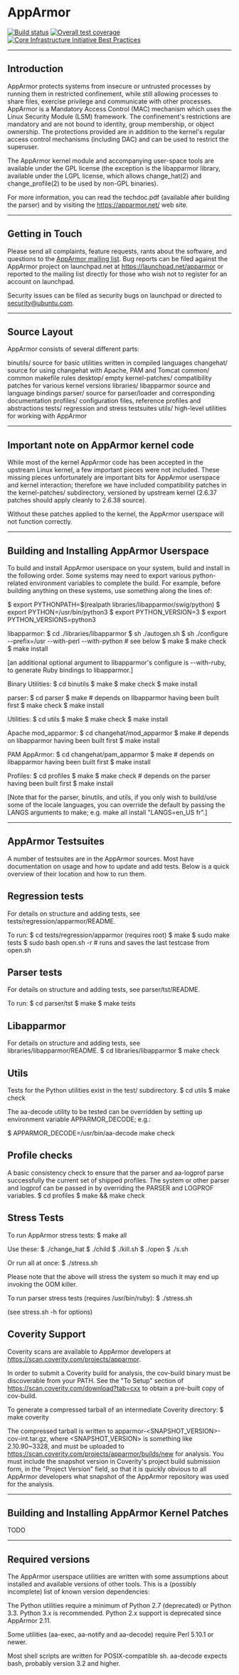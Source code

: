 # AppArmor

[![Build status](https://gitlab.com/apparmor/apparmor/badges/master/build.svg)](https://gitlab.com/apparmor/apparmor/commits/master)
[![Overall test coverage](https://gitlab.com/apparmor/apparmor/badges/master/coverage.svg)](https://gitlab.com/apparmor/apparmor/pipelines)
[![Core Infrastructure Initiative Best Practices](https://bestpractices.coreinfrastructure.org/projects/1699/badge)](https://bestpractices.coreinfrastructure.org/projects/1699)

------------
Introduction
------------
AppArmor protects systems from insecure or untrusted processes by
running them in restricted confinement, while still allowing processes
to share files, exercise privilege and communicate with other processes.
AppArmor is a Mandatory Access Control (MAC) mechanism which uses the
Linux Security Module (LSM) framework. The confinement's restrictions
are mandatory and are not bound to identity, group membership, or object
ownership. The protections provided are in addition to the kernel's
regular access control mechanisms (including DAC) and can be used to
restrict the superuser.

The AppArmor kernel module and accompanying user-space tools are
available under the GPL license (the exception is the libapparmor
library, available under the LGPL license, which allows change_hat(2)
and change_profile(2) to be used by non-GPL binaries).

For more information, you can read the techdoc.pdf (available after
building the parser) and by visiting the https://apparmor.net/ web
site.

----------------
Getting in Touch
----------------

Please send all complaints, feature requests, rants about the software,
and questions to the
[AppArmor mailing list](https://lists.ubuntu.com/mailman/listinfo/apparmor).
Bug reports can be filed against the AppArmor project on launchpad.net at
https://launchpad.net/apparmor or reported to the mailing list directly
for those who wish not to register for an account on launchpad.

Security issues can be filed as security bugs on launchpad
or directed to security@ubuntu.com.

-------------
Source Layout
-------------

AppArmor consists of several different parts:

binutils/	source for basic utilities written in compiled languages
changehat/	source for using changehat with Apache, PAM and Tomcat
common/		common makefile rules
desktop/	empty
kernel-patches/	compatibility patches for various kernel versions
libraries/	libapparmor source and language bindings
parser/		source for parser/loader and corresponding documentation
profiles/	configuration files, reference profiles and abstractions
tests/		regression and stress testsuites
utils/		high-level utilities for working with AppArmor

--------------------------------------
Important note on AppArmor kernel code
--------------------------------------

While most of the kernel AppArmor code has been accepted in the
upstream Linux kernel, a few important pieces were not included. These
missing pieces unfortunately are important bits for AppArmor userspace
and kernel interaction; therefore we have included compatibility
patches in the kernel-patches/ subdirectory, versioned by upstream
kernel (2.6.37 patches should apply cleanly to 2.6.38 source).

Without these patches applied to the kernel, the AppArmor userspace
will not function correctly.

------------------------------------------
Building and Installing AppArmor Userspace
------------------------------------------

To build and install AppArmor userspace on your system, build and install in
the following order. Some systems may need to export various python-related
environment variables to complete the build. For example, before building
anything on these systems, use something along the lines of:

$ export PYTHONPATH=$(realpath libraries/libapparmor/swig/python)
$ export PYTHON=/usr/bin/python3
$ export PYTHON_VERSION=3
$ export PYTHON_VERSIONS=python3


libapparmor:
$ cd ./libraries/libapparmor
$ sh ./autogen.sh
$ sh ./configure --prefix=/usr --with-perl --with-python # see below
$ make
$ make check
$ make install

[an additional optional argument to libapparmor's configure is --with-ruby, to
generate Ruby bindings to libapparmor.]


Binary Utilities:
$ cd binutils
$ make
$ make check
$ make install


parser:
$ cd parser
$ make		# depends on libapparmor having been built first
$ make check
$ make install


Utilities:
$ cd utils
$ make
$ make check
$ make install


Apache mod_apparmor:
$ cd changehat/mod_apparmor
$ make		# depends on libapparmor having been built first
$ make install


PAM AppArmor:
$ cd changehat/pam_apparmor
$ make		# depends on libapparmor having been built first
$ make install


Profiles:
$ cd profiles
$ make
$ make check	# depends on the parser having been built first
$ make install


[Note that for the parser, binutils, and utils, if you only wish to build/use
 some of the locale languages, you can override the default by passing
 the LANGS arguments to make; e.g. make all install "LANGS=en_US fr".]

-------------------
AppArmor Testsuites
-------------------

A number of testsuites are in the AppArmor sources. Most have documentation on
usage and how to update and add tests. Below is a quick overview of their
location and how to run them.


Regression tests
----------------
For details on structure and adding tests, see
tests/regression/apparmor/README.

To run:
$ cd tests/regression/apparmor (requires root)
$ make
$ sudo make tests
$ sudo bash open.sh -r	 # runs and saves the last testcase from open.sh


Parser tests
------------
For details on structure and adding tests, see parser/tst/README.

To run:
$ cd parser/tst
$ make
$ make tests


Libapparmor
-----------
For details on structure and adding tests, see libraries/libapparmor/README.
$ cd libraries/libapparmor
$ make check

Utils
-----
Tests for the Python utilities exist in the test/ subdirectory.
$ cd utils
$ make check

The aa-decode utility to be tested can be overridden by
setting up environment variable APPARMOR_DECODE; e.g.:

$ APPARMOR_DECODE=/usr/bin/aa-decode make check

Profile checks
--------------
A basic consistency check to ensure that the parser and aa-logprof parse
successfully the current set of shipped profiles. The system or other
parser and logprof can be passed in by overriding the PARSER and LOGPROF
variables.
$ cd profiles
$ make && make check

Stress Tests
------------
To run AppArmor stress tests:
$ make all

Use these:
$ ./change_hat
$ ./child
$ ./kill.sh
$ ./open
$ ./s.sh

Or run all at once:
$ ./stress.sh

Please note that the above will stress the system so much it may end up
invoking the OOM killer.

To run parser stress tests (requires /usr/bin/ruby):
$ ./stress.sh

(see stress.sh -h for options)

Coverity Support
----------------
Coverity scans are available to AppArmor developers at
https://scan.coverity.com/projects/apparmor.

In order to submit a Coverity build for analysis, the cov-build binary
must be discoverable from your PATH. See the "To Setup" section of
https://scan.coverity.com/download?tab=cxx to obtain a pre-built copy of
cov-build.

To generate a compressed tarball of an intermediate Coverity directory:
$ make coverity

The compressed tarball is written to
apparmor-<SNAPSHOT_VERSION>-cov-int.tar.gz, where <SNAPSHOT_VERSION>
is something like 2.10.90~3328, and must be uploaded to
https://scan.coverity.com/projects/apparmor/builds/new for analysis. You must
include the snapshot version in Coverity's project build submission form, in
the "Project Version" field, so that it is quickly obvious to all AppArmor
developers what snapshot of the AppArmor repository was used for the analysis.

-----------------------------------------------
Building and Installing AppArmor Kernel Patches
-----------------------------------------------

TODO


-----------------
Required versions
-----------------

The AppArmor userspace utilities are written with some assumptions about
installed and available versions of other tools. This is a (possibly
incomplete) list of known version dependencies:

The Python utilities require a minimum of Python 2.7 (deprecated) or Python 3.3.
Python 3.x is recommended. Python 2.x support is deprecated since AppArmor 2.11.

Some utilities (aa-exec, aa-notify and aa-decode) require Perl 5.10.1 or newer.

Most shell scripts are written for POSIX-compatible sh. aa-decode expects
bash, probably version 3.2 and higher.
